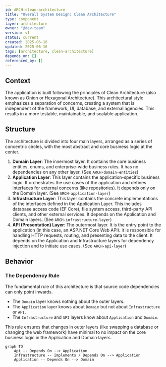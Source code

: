 ```yaml
---
id: ARCH-clean-architecture
title: "Overall System Design: Clean Architecture"
type: component
layer: architecture
owner: "@dev-team"
version: v1
status: current
created: 2025-06-16
updated: 2025-06-16
tags: [architecture, clean-architecture]
depends_on: []
referenced_by: []
---
```


## Context

The application is built following the principles of Clean Architecture (also known as Onion or Hexagonal Architecture). This architectural style emphasizes a separation of concerns, creating a system that is independent of the framework, UI, database, and external agencies. This results in a more testable, maintainable, and scalable application.

## Structure

The architecture is divided into four main layers, arranged as a series of concentric circles, with the most abstract and core business logic at the center.

1.  **Domain Layer**: The innermost layer. It contains the core business entities, enums, and enterprise-wide business rules. It has no dependencies on any other layer. (See `ARCH-domain-entities`)
2.  **Application Layer**: This layer contains the application-specific business logic. It orchestrates the use cases of the application and defines interfaces for external concerns (like repositories). It depends only on the Domain layer. (See `ARCH-application-layer`)
3.  **Infrastructure Layer**: This layer contains the concrete implementations of the interfaces defined in the Application Layer. This includes database access code (EF Core), file system access, third-party API clients, and other external services. It depends on the Application and Domain layers. (See `ARCH-infrastructure-layer`)
4.  **API (Presentation) Layer**: The outermost layer. It is the entry point to the application (in this case, an ASP.NET Core Web API). It is responsible for handling HTTP requests, routing, and presenting data to the client. It depends on the Application and Infrastructure layers for dependency injection and to initiate use cases. (See `ARCH-api-layer`)

## Behavior

### The Dependency Rule

The fundamental rule of this architecture is that source code dependencies can only point inwards.

- The `Domain` layer knows nothing about the outer layers.
- The `Application` layer knows about `Domain` but not about `Infrastructure` or `API`.
- The `Infrastructure` and `API` layers know about `Application` and `Domain`.

This rule ensures that changes in outer layers (like swapping a database or changing the web framework) have minimal to no impact on the core business logic in the Application and Domain layers.

```mermaid
graph TD
    Api -- Depends On --> Application
    Infrastructure -- Implements / Depends On --> Application
    Application -- Depends On --> Domain
```
